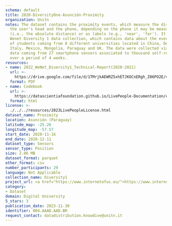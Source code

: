 ```yaml
---
schema: default
title: 2020-DiversityOne-Asunción-Proximity
organization: Unitn
notes: The dataset contains the proximity events, which measure the distance between
  the user's head and the phone, depending on the phone it may be measured in centimeters
  (i.e., the absolute distance) or as labels (e.g., 'near', 'far'). It is part of
  Wenet Diversity 1 data collection, which contains data about the everyday life activities
  of students coming from 8 different universities located in China, Denmark, India,
  Italy, Mexico, Mongolia, Paraguay and UK. The data were collected via questionnaires,
  data coming from 27 smartphone sensors associated to thousand self-reported annotations
  over a period of 4 weeks.
resources:
- name: 2022_WeNet_Diversity1_Technical-Report(2020-2021)
  url: >-
    https://drive.google.com/file/d/1TMrjkAEWRZ5xhETJKOCnERgh_Z06PO2E/view?usp=drive_link
  format: PDF
- name: Codebook
  url: >-
    https://datascientiafoundation.github.io/LivePeople-Documentation/codebooks/2020_DV1_Asuncion_proximity.html
  format: html
license: >-
  ./../../resources/2023LivePeopleLicense.html
dataset_name: Proximity
location: Asunción (Paraguay)
latitude_map: -25.26
longitude_map: -57.57
start_date: 2020-11-16
end_date: 2020-12-11
dataset_type: Sensors
sensor_type: Position
size: 2.06 MB
dataset_format: parquet
other_format: csv
number_participants: 29
language: Not Applicable
collection_name: Diversity1
project_url: <a href="https://www.internetofus.eu/">https://www.internetofus.eu/</a>
category:
- Dataset
domain: Digital University
5_stars: 3
publication_date: 2023-11-30
identifier: 004.AAAD.AAD.BR
request_contact: datadistribution.knowdive@unitn.it
---
```

